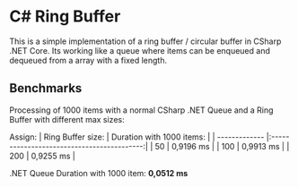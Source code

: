 # C# Ring Buffer
This is a simple implementation of a ring buffer / circular buffer in CSharp .NET Core. 
Its working like a queue where items can be enqueued and dequeued from a array with a fixed length.


## Benchmarks
Processing of 1000 items with a normal CSharp .NET Queue and a Ring Buffer with different max sizes:

Assign:
| Ring Buffer size:        | Duration with 1000 items:       |
| ------------- |:------------------------------------------:|
| 50			| 0,9196 ms								     |
| 100			| 0,9913 ms									 |
| 200			| 0,9255 ms									 |

.NET Queue Duration with 1000 item: **0,0512 ms**
